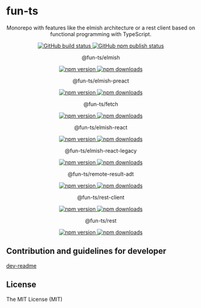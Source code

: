 # fun-ts

<p align="center">
    Monorepo with features like the elmish architecture or a rest client based on functional programming with TypeScript.
</p>

<p align="center">
    <a href="https://github.com/jphilipps/fun-ts/actions/workflows/fun-ts-build.yml">
      <img 
        alt="GitHub build status" 
        src="https://github.com/jphilipps/fun-ts/actions/workflows/fun-ts-build.yml/badge.svg">
    </a>
    <a href="https://github.com/jphilipps/fun-ts/actions/workflows/publish.yml">
      <img 
        alt="GitHub npm publish status"
        src="https://github.com/jphilipps/fun-ts/actions/workflows/publish.yml/badge.svg"
      >
    </a>
</p>

<p align="center">
    @fun-ts/elmish
</p>
<p align="center">
    <a href="https://www.npmjs.com/package/@fun-ts/elmish">
      <img 
        alt="npm version" 
        src="https://img.shields.io/npm/v/@fun-ts/elmish">
    </a>
    <a href="https://www.npmjs.com/package/@fun-ts/elmish">
      <img 
        alt="npm downloads" 
        src="https://img.shields.io/npm/dm/@fun-ts/elmish.svg?maxAge=43200">
    </a>
</p>

<p align="center">
    @fun-ts/elmish-preact
</p>
<p align="center">
    <a href="https://www.npmjs.com/package/@fun-ts/elmish-preact">
      <img 
        alt="npm version" 
        src="https://img.shields.io/npm/v/@fun-ts/elmish-preact">
    </a>
    <a href="https://www.npmjs.com/package/@fun-ts/elmish-preact">
      <img 
        alt="npm downloads" 
        src="https://img.shields.io/npm/dm/@fun-ts/elmish-preact.svg?maxAge=43200">
    </a>
</p>

<p align="center">
    @fun-ts/fetch
</p>
<p align="center">
    <a href="https://www.npmjs.com/package/@fun-ts/fetch">
      <img 
        alt="npm version" 
        src="https://img.shields.io/npm/v/@fun-ts/fetch">
    </a>
    <a href="https://www.npmjs.com/package/@fun-ts/fetch">
      <img 
        alt="npm downloads" 
        src="https://img.shields.io/npm/dm/@fun-ts/fetch.svg?maxAge=43200">
    </a>
</p>

<p align="center">
    @fun-ts/elmish-react
</p>
<p align="center">
    <a href="https://www.npmjs.com/package/@fun-ts/elmish-react">
      <img 
        alt="npm version" 
        src="https://img.shields.io/npm/v/@fun-ts/elmish-react">
    </a>
    <a href="https://www.npmjs.com/package/@fun-ts/elmish-react">
      <img 
        alt="npm downloads" 
        src="https://img.shields.io/npm/dm/@fun-ts/elmish-react.svg?maxAge=43200">
    </a>
</p>

<p align="center">
    @fun-ts/elmish-react-legacy
</p>
<p align="center">
    <a href="https://www.npmjs.com/package/@fun-ts/elmish-react-legacy">
      <img 
        alt="npm version" 
        src="https://img.shields.io/npm/v/@fun-ts/elmish-react-legacy">
    </a>
    <a href="https://www.npmjs.com/package/@fun-ts/elmish-react-legacy">
      <img 
        alt="npm downloads" 
        src="https://img.shields.io/npm/dm/@fun-ts/elmish-react-legacy.svg?maxAge=43200">
    </a>
</p>

<p align="center">
    @fun-ts/remote-result-adt
</p>
<p align="center">
    <a href="https://www.npmjs.com/package/@fun-ts/remote-result-adt">
      <img 
        alt="npm version" 
        src="https://img.shields.io/npm/v/@fun-ts/remote-result-adt">
    </a>
    <a href="https://www.npmjs.com/package/@fun-ts/remote-result-adt">
      <img 
        alt="npm downloads" 
        src="https://img.shields.io/npm/dm/@fun-ts/remote-result-adt.svg?maxAge=43200">
    </a>
</p>

<p align="center">
    @fun-ts/rest-client
</p>
<p align="center">
    <a href="https://www.npmjs.com/package/@fun-ts/rest-client">
      <img 
        alt="npm version" 
        src="https://img.shields.io/npm/v/@fun-ts/rest-client">
    </a>
    <a href="https://www.npmjs.com/package/@fun-ts/rest-client">
      <img 
        alt="npm downloads" 
        src="https://img.shields.io/npm/dm/@fun-ts/rest-client.svg?maxAge=43200">
    </a>
</p>

<p align="center">
    @fun-ts/rest
</p>
<p align="center">
    <a href="https://www.npmjs.com/package/@fun-ts/rest">
      <img 
        alt="npm version" 
        src="https://img.shields.io/npm/v/@fun-ts/rest">
    </a>
    <a href="https://www.npmjs.com/package/@fun-ts/rest">
      <img 
        alt="npm downloads" 
        src="https://img.shields.io/npm/dm/@fun-ts/rest.svg?maxAge=43200">
    </a>
</p>

## Contribution and guidelines for developer

[dev-readme](DEV-README.md)

## License

The MIT License (MIT)
